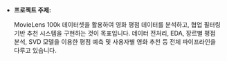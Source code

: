 - **프로젝트 주제:**
    
    MovieLens 100k 데이터셋을 활용하여 영화 평점 데이터를 분석하고, 협업 필터링 기반 추천 시스템을 구현하는 것이 목표입니다.
    데이터 전처리, EDA, 장르별 평점 분석, SVD 모델을 이용한 평점 예측 및 사용자별 영화 추천 등 전체 파이프라인을 다루고 있습니다.
